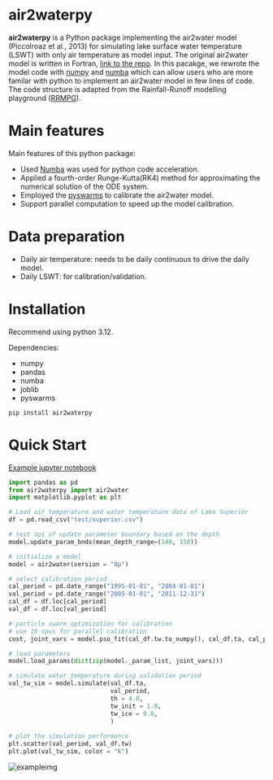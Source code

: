 # air2waterpy
**air2waterpy** is a Python package implementing the air2water model (Piccolroaz et al., 2013) for simulating lake surface water temperature (LSWT) with only air temperature as model input. The original air2water model is written in Fortran, [link to the repo](https://github.com/marcotoffolon/air2water). In this pacakge, we rewrote the model code with [numpy](https://numpy.org/) and [numba](https://numba.pydata.org/) which can allow users who are more familar with python to implement an air2water model in few lines of code. The code structure is adapted from the Rainfall-Runoff modelling playground ([RRMPG](https://github.com/kratzert/RRMPG)).


# Main features
Main features of this python package:
- Used [Numba](https://numba.pydata.org/) was used for python code acceleration.
- Applied a fourth-order Runge-Kutta(RK4) method for approximating the numerical solution of the ODE system.
- Employed the [pyswarms](https://pyswarms.readthedocs.io/en/latest/) to calibrate the air2water model.
- Support parallel computation to speed up the model calibration.

# Data preparation

- Daily air temperature: needs to be daily continuous to drive the daily model.
- Daily LSWT: for calibration/validation.

# Installation

Recommend using python 3.12.

Dependencies:
- numpy
- pandas
- numba
- joblib
- pyswarms

```{bash}
pip install air2waterpy
```

# Quick Start

[Example jupyter notebook](examples/example_usage.ipynb)

```python
import pandas as pd
from air2waterpy import air2water
import matplotlib.pyplot as plt

# Load air temperature and water temperature data of Lake Superior
df = pd.read_csv("test/superior.csv")

# test api of update parameter boundary based on the depth
model.update_param_bnds(mean_depth_range=(140, 150))

# initialize a model
model = air2water(version = "8p")

# select calibration period
cal_period = pd.date_range("1995-01-01", "2004-01-01")
val_period = pd.date_range("2005-01-01", "2011-12-31")
cal_df = df.loc[cal_period]
val_df = df.loc[val_period]

# particle swarm optimization for calibration
# use 10 cpus for parallel calibration
cost, joint_vars = model.pso_fit(cal_df.tw.to_numpy(), cal_df.ta, cal_period, n_cpus=10)

# load parameters
model.load_params(dict(zip(model._param_list, joint_vars)))

# simulate water temperature during validation period
val_tw_sim = model.simulate(val_df.ta, 
                            val_period,
                            th = 4.0,
                            tw_init = 1.0,
                            tw_ice = 0.0, 
                            )
                            
# plot the simulation performance
plt.scatter(val_period, val_df.tw)
plt.plot(val_tw_sim, color = "k")
```
![exampleimg](examples/example_img.png)